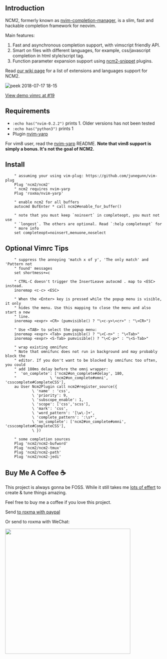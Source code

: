 ## Introduction

NCM2, formerly known as
[nvim-completion-manager](https://github.com/roxma/nvim-completion-manager),
is a slim, fast and hackable completion framework for neovim.

Main features:

1. Fast and asynchronous completion support, with vimscript friendly API.
2. Smart on files with different languages, for example, css/javascript
   completion in html style/script tag.
3. Function parameter expansion support using
   [ncm2-snippet](https://github.com/topics/ncm2-snippet) plugins.

Read [our wiki page](https://github.com/ncm2/ncm2/wiki) for a list of
extensions and languages support for NCM2.

![peek 2018-07-17 18-15](https://user-images.githubusercontent.com/4538941/42811661-dbfb5ba2-89ed-11e8-81c4-3fb893d1af9c.gif)

[View demo vimrc at #19](https://github.com/ncm2/ncm2/issues/19)

## Requirements

- `:echo has("nvim-0.2.2")` prints 1. Older versions has not been tested
- `:echo has("python3")` prints 1
- Plugin [nvim-yarp](https://github.com/roxma/nvim-yarp)

For vim8 user, read the [nvim-yarp](https://github.com/roxma/nvim-yarp)
README. **Note that vim8 support is simply a bonus. It's not the goal of
NCM2.**

## Install

```vim
    " assuming your using vim-plug: https://github.com/junegunn/vim-plug
    Plug 'ncm2/ncm2'
    " ncm2 requires nvim-yarp
    Plug 'roxma/nvim-yarp'

    " enable ncm2 for all buffers
    autocmd BufEnter * call ncm2#enable_for_buffer()

    " note that you must keep `noinsert` in completeopt, you must not use
    " `longest`. The others are optional. Read `:help completeopt` for
    " more info
    set completeopt=noinsert,menuone,noselect
```

## Optional Vimrc Tips

```vim
    " suppress the annoying 'match x of y', 'The only match' and 'Pattern not
    " found' messages
    set shortmess+=c

    " CTRL-C doesn't trigger the InsertLeave autocmd . map to <ESC> instead.
    inoremap <c-c> <ESC>

    " When the <Enter> key is pressed while the popup menu is visible, it only
    " hides the menu. Use this mapping to close the menu and also start a new
    " line.
    inoremap <expr> <CR> (pumvisible() ? "\<c-y>\<cr>" : "\<CR>")

    " Use <TAB> to select the popup menu:
    inoremap <expr> <Tab> pumvisible() ? "\<C-n>" : "\<Tab>"
    inoremap <expr> <S-Tab> pumvisible() ? "\<C-p>" : "\<S-Tab>"

    " wrap existing omnifunc
    " Note that omnifunc does not run in background and may probably block the
    " editor. If you don't want to be blocked by omnifunc too often, you could
    " add 180ms delay before the omni wrapper:
    "  'on_complete': ['ncm2#on_complete#delay', 180,
    "               \ 'ncm2#on_complete#omni', 'csscomplete#CompleteCSS'],
    au User Ncm2Plugin call ncm2#register_source({
            \ 'name' : 'css',
            \ 'priority': 9, 
            \ 'subscope_enable': 1,
            \ 'scope': ['css','scss'],
            \ 'mark': 'css',
            \ 'word_pattern': '[\w\-]+',
            \ 'complete_pattern': ':\s*',
            \ 'on_complete': ['ncm2#on_complete#omni', 'csscomplete#CompleteCSS'],
            \ })

    " some completion sources
    Plug 'ncm2/ncm2-bufword'
    Plug 'ncm2/ncm2-tmux'
    Plug 'ncm2/ncm2-path'
    Plug 'ncm2/ncm2-jedi'
```

## Buy Me A Coffee :coffee:

This project is always gonna be FOSS. While it still takes me [lots of
effert](https://github.com/ncm2) to create & tune things amazing.

Feel free to buy me a coffee if you love this project.

Send [to roxma with paypal](https://www.paypal.me/roxma)

Or send to roxma with WeChat:

<img src="https://user-images.githubusercontent.com/4538941/42804334-4dd4b8c6-89db-11e8-83cd-8ccfd9b25be9.jpg" height="400">
